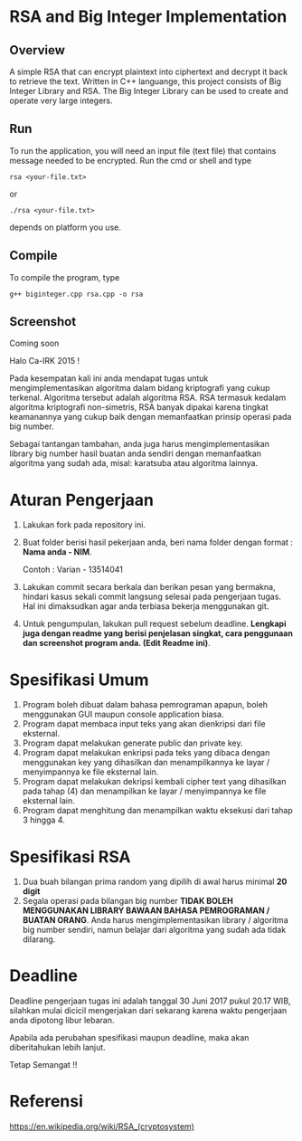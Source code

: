 # RSA and Big Integer Implementation

## Overview
A simple RSA that can encrypt plaintext into ciphertext and decrypt it back to retrieve the text. Written in C++ languange, this project consists of Big Integer Library and RSA. The Big Integer Library can be used to create and operate very large integers. 

## Run
To run the application, you will need an input file (text file) that contains message needed to be encrypted. Run the cmd or shell and type
```
rsa <your-file.txt>
```
or
```
./rsa <your-file.txt>
```
depends on platform you use.

## Compile
To compile the program, type
```
g++ biginteger.cpp rsa.cpp -o rsa
```

## Screenshot
Coming soon






Halo Ca-IRK 2015 !

Pada kesempatan kali ini anda mendapat tugas untuk mengimplementasikan algoritma dalam bidang kriptografi yang cukup terkenal.
Algoritma tersebut adalah algoritma RSA. RSA termasuk kedalam algoritma kriptografi non-simetris, RSA banyak dipakai karena tingkat 
keamanannya yang cukup baik dengan memanfaatkan prinsip operasi pada big number.

Sebagai tantangan tambahan, anda juga harus mengimplementasikan library big number hasil buatan anda sendiri dengan memanfaatkan
algoritma yang sudah ada, misal: karatsuba atau algoritma lainnya.

# Aturan Pengerjaan
1. Lakukan fork pada repository ini.
2. Buat folder berisi hasil pekerjaan anda, beri nama folder dengan format : **Nama anda - NIM**. 

   Contoh : Varian - 13514041
3. Lakukan commit secara berkala dan berikan pesan yang bermakna, hindari kasus sekali commit langsung selesai pada pengerjaan tugas.
   Hal ini dimaksudkan agar anda terbiasa bekerja menggunakan git.

4. Untuk pengumpulan, lakukan pull request sebelum deadline. **Lengkapi juga dengan readme yang berisi penjelasan singkat, cara penggunaan dan screenshot program anda. (Edit Readme ini)**.

# Spesifikasi Umum
1. Program boleh dibuat dalam bahasa pemrograman apapun, boleh menggunakan GUI maupun console application biasa.
2. Program dapat membaca input teks yang akan dienkripsi dari file eksternal.
3. Program dapat melakukan generate public dan private key.
4. Program dapat melakukan enkripsi pada teks yang dibaca dengan menggunakan key yang dihasilkan dan menampilkannya ke layar / menyimpannya ke file eksternal lain.
5. Program dapat melakukan dekripsi kembali cipher text yang dihasilkan pada tahap (4) dan menampilkan ke layar / menyimpannya ke file eksternal lain.
6. Program dapat menghitung dan menampilkan waktu eksekusi dari tahap 3 hingga 4.

# Spesifikasi RSA
1. Dua buah bilangan prima random yang dipilih di awal harus minimal **20 digit**
2. Segala operasi pada bilangan big number **TIDAK BOLEH MENGGUNAKAN LIBRARY BAWAAN BAHASA PEMROGRAMAN / BUATAN ORANG**. Anda harus mengimplementasikan library / algoritma big number sendiri, namun belajar dari algoritma yang sudah ada tidak dilarang.

# Deadline
Deadline pengerjaan tugas ini adalah tanggal 30 Juni 2017 pukul 20.17 WIB, silahkan mulai dicicil mengerjakan dari sekarang karena waktu pengerjaan anda dipotong libur lebaran.

Apabila ada perubahan spesifikasi maupun deadline, maka akan diberitahukan lebih lanjut.

Tetap Semangat !! 

# Referensi 
https://en.wikipedia.org/wiki/RSA_(cryptosystem)
